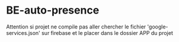 # BE-auto-presence

Attention si projet ne compile pas aller chercher le fichier 'google-services.json' sur firebase et le placer dans le dossier APP du projet
